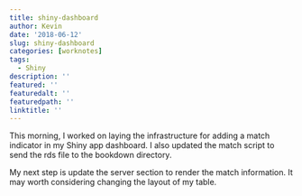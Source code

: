 ```yaml
---
title: shiny-dashboard
author: Kevin
date: '2018-06-12'
slug: shiny-dashboard
categories: [worknotes]
tags:
  - Shiny
description: ''
featured: ''
featuredalt: ''
featuredpath: ''
linktitle: ''
---
```


This morning, I worked on laying the infrastructure for adding a match indicator in my Shiny app dashboard. I also updated the match script to send the rds file to the bookdown directory.

My next step is update the server section to render the match information.  It may worth considering changing the layout of my table. 



